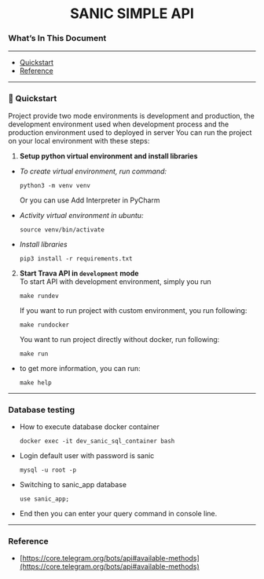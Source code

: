 <h1 align="center">
  SANIC SIMPLE API
</h1>

### What’s In This Document

---

- [Quickstart](#quickstart)
- [Reference](#reference)

---

### :rocket: Quickstart <a name="quickstart"></a>

Project provide two mode environments is development and production, the development environment used when development
process and the production environment used to deployed in server
You can run the project on your local environment with these steps:

1. **Setup python virtual environment and install libraries**

- *To create virtual environment, run command:*

    ```shell
    python3 -m venv venv
    ```
  Or you can use Add Interpreter in PyCharm

- *Activity virtual environment in ubuntu:*
    ```shell
    source venv/bin/activate
    ```
- *Install libraries*
    ```shell
    pip3 install -r requirements.txt
    ```

2. **Start Trava API in `development` mode** <br />
   To start API with development environment, simply you run

    ```shell
    make rundev
    ```

   If you want to run project with custom environment, you run following:

    ```shell
    make rundocker
    ```

   You want to run project directly without docker, run following:

    ```shell
    make run
    ```

- to get more information, you can run:
    ```shell
    make help
    ```

---

### Database testing

- How to execute database docker container

    ```shell
    docker exec -it dev_sanic_sql_container bash
    ```

- Login default user with password is sanic

    ```shell
    mysql -u root -p
    ```

- Switching to sanic_app database

    ```shell
    use sanic_app;
    ```

- End then you can enter your query command in console line.

---

### Reference <a name="reference"></a>

- [https://core.telegram.org/bots/api#available-methods](https://core.telegram.org/bots/api#available-methods)
